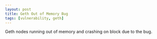 ```yaml
---
layout: post
title: Geth Out of Memory Bug
tags: [vulnerability, geth]
---
```


Geth nodes running out of memory and crashing on block due to the bug.

